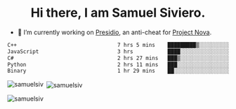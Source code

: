 <h1 align="center">Hi there, I am Samuel Siviero.</h1>

- 🔭 I’m currently working on [Presidio](https://presidio.ac), an anti-cheat for [Project Nova](https://discord.gg/novafn).

<!--START_SECTION:waka-->

```txt
C++                                7 hrs 5 mins    █████████▒░░░░░░░░░░░░░░░   37.52 %
JavaScript                         3 hrs           ████░░░░░░░░░░░░░░░░░░░░░   15.88 %
C#                                 2 hrs 27 mins   ███▒░░░░░░░░░░░░░░░░░░░░░   13.01 %
Python                             2 hrs 11 mins   ███░░░░░░░░░░░░░░░░░░░░░░   11.62 %
Binary                             1 hr 29 mins    ██░░░░░░░░░░░░░░░░░░░░░░░   07.88 %
```

<!--END_SECTION:waka-->

<p><img align="left" src="https://github-readme-stats.vercel.app/api/top-langs?username=samuelsiv&show_icons=true&locale=en&layout=compact&theme=radical" alt="samuelsiv" /></p>

<p>&nbsp;<img align="center" src="https://github-readme-stats.vercel.app/api?username=samuelsiv&show_icons=true&locale=en&theme=radical" alt="samuelsiv" /></p>
<p align="left"> <img src="https://komarev.com/ghpvc/?username=samuelsiv&label=Profile%20views&color=0e75b6&style=flat" alt="samuelsiv" /> </p>
